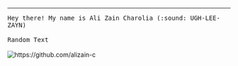 <!-- <p style="margin: auto" align="center">
</p>
 -->

<hr/>
<p>
  <samp>
   Hey there! My name is Ali Zain Charolia (:sound: UGH-LEE-ZAYN)
   </samp>
  <br/><br/>
  <samp>
    Random Text
  </samp>
  <br/><br/>
  <img src="https://komarev.com/ghpvc/?username=alizain-c&style=flat-square" alt="https://github.com/alizain-c" />
</p>

